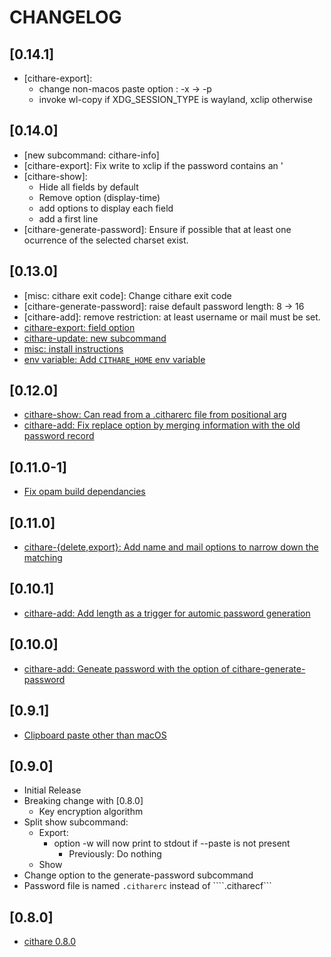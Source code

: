 # CHANGELOG

## [0.14.1]
- [cithare-export]\: 
    - change non-macos paste option : -x -> -p
    - invoke wl-copy if XDG_SESSION_TYPE is wayland, xclip otherwise

## [0.14.0]
- [new subcommand: cithare-info]
- [cithare-export]\: Fix write to xclip if the password contains an \'
- [cithare-show]\: 
    - Hide all fields by default
    - Remove option (display-time)
    - add options to display each field
    - add a first line
- [cithare-generate-password]\: Ensure if possible that at least one ocurrence of the selected charset exist.

## [0.13.0]
- [misc: cithare exit code]\: Change cithare exit code
- [cithare-generate-password]\: raise default password length: 8 -> 16
- [cithare-add]\: remove restriction: at least username or mail must be set.
- [cithare-export: field option](https://codeberg.org/EruEri/ocithare/pulls/15)
- [cithare-update: new subcommand](https://codeberg.org/EruEri/ocithare/pulls/14)
- [misc: install instructions](https://codeberg.org/EruEri/ocithare/pulls/13)
- [env variable: Add `CITHARE_HOME` env variable](https://codeberg.org/EruEri/ocithare/pulls/12)

## [0.12.0]
- [cithare-show: Can read from a .citharerc file from positional arg](https://codeberg.org/EruEri/ocithare/pull/10)
- [cithare-add: Fix replace option by merging information with the old password record](https://codeberg.org/EruEri/ocithare/pull/9)

## [0.11.0-1]
- [Fix opam build dependancies](https://codeberg.org/EruEri/ocithare/pull/8)

## [0.11.0]
- [cithare-{delete,export}: Add name and mail options to narrow down the matching](https://codeberg.org/EruEri/ocithare/pull/6)

## [0.10.1]
- [cithare-add: Add length as a trigger for automic password generation](https://codeberg.org/EruEri/ocithare/pull/4)

## [0.10.0]
- [cithare-add: Geneate password with the option of cithare-generate-password](https://codeberg.org/EruEri/ocithare/pull/2)

## [0.9.1]
- [Clipboard paste other than macOS](https://codeberg.org/EruEri/ocithare/pull/1) 

## [0.9.0]
- Initial Release
- Breaking change with [0.8.0]
    - Key encryption algorithm
- Split show subcommand:
    - Export:
        - option -w will now print to stdout if --paste is not present
            - Previously: Do nothing
    - Show
- Change option to the generate-password subcommand
- Password file is named ```.citharerc``` instead of ````.citharecf```

## [0.8.0]
- [cithare 0.8.0](https://git.nayuri.fr/EruEri/cithare)